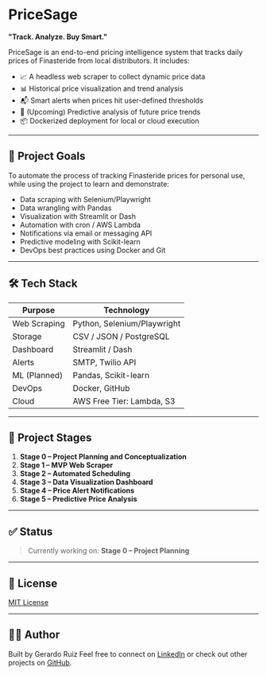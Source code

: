 # PriceSage

**"Track. Analyze. Buy Smart."**

PriceSage is an end-to-end pricing intelligence system that tracks daily prices of Finasteride from local distributors. It includes:

- 📈 A headless web scraper to collect dynamic price data
- 📊 Historical price visualization and trend analysis
- 📬 Smart alerts when prices hit user-defined thresholds
- 🤖 (Upcoming) Predictive analysis of future price trends
- 📦 Dockerized deployment for local or cloud execution

---

## 🚀 Project Goals

To automate the process of tracking Finasteride prices for personal use, while using the project to learn and demonstrate:

- Data scraping with Selenium/Playwright
- Data wrangling with Pandas
- Visualization with Streamlit or Dash
- Automation with cron / AWS Lambda
- Notifications via email or messaging API
- Predictive modeling with Scikit-learn
- DevOps best practices using Docker and Git

---

## 🛠️ Tech Stack

| Purpose          | Technology                  |
|------------------|---------------------------  |
| Web Scraping     | Python, Selenium/Playwright |
| Storage          | CSV / JSON / PostgreSQL     |
| Dashboard        | Streamlit / Dash            |
| Alerts           | SMTP, Twilio API            |
| ML (Planned)     | Pandas, Scikit-learn        |
| DevOps           | Docker, GitHub              |
| Cloud            | AWS Free Tier: Lambda, S3   |

---

## 🧩 Project Stages

1. **Stage 0 – Project Planning and Conceptualization**
2. **Stage 1 – MVP Web Scraper**
3. **Stage 2 – Automated Scheduling**
4. **Stage 3 – Data Visualization Dashboard**
5. **Stage 4 – Price Alert Notifications**
6. **Stage 5 – Predictive Price Analysis**

---

## ✅ Status

> Currently working on: **Stage 0 – Project Planning**

---

## 📄 License

[MIT License](LICENSE)

---

## 🙋‍♂️ Author

Built by Gerardo Ruiz
Feel free to connect on [LinkedIn](https://www.linkedin.com/in/GRuizV/) or check out other projects on [GitHub](https://github.com/GRuizV).












